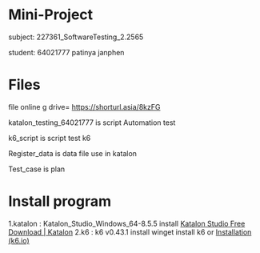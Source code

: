 #   Mini-Project

subject: 227361_SoftwareTesting_2.2565

student: 64021777 patinya janphen

# Files

file online g drive= https://shorturl.asia/8kzFG

katalon_testing_64021777 is script Automation test

k6_script is script test k6

Register_data is data file use in katalon

Test_case is  plan 

# Install program

1.katalon : Katalon_Studio_Windows_64-8.5.5 install [Katalon Studio Free Download | Katalon](https://katalon.com/download)
2.k6 : k6 v0.43.1 install winget install k6 or [Installation (k6.io)](https://k6.io/docs/get-started/installation/)
